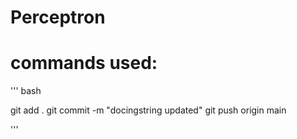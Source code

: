 # Perceptron

# commands used:

''' bash

git add . 
git commit -m "docingstring updated"
git push origin main

'''